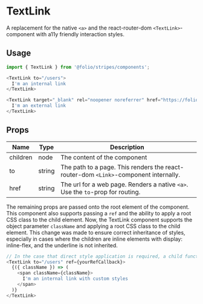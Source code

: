 # TextLink
A replacement for the native `<a>` and the react-router-dom `<TextLink>`-component with a11y friendly interaction styles.

## Usage
```js
import { TextLink } from '@folio/stripes/components';

<TextLink to="/users">
  I'm an internal link
</TextLink>

<TextLink target="_blank" rel="noopener noreferrer" href="https://folio.org">
  I'm an external link
</TextLink>
```

## Props
Name | Type | Description
-- | -- | --
children | node | The content of the component |
to | string | The path to a page. This renders the react-router-dom `<Link>`-component internally. |
href | string | The url for a web page. Renders a native `<a>`. Use the `to`-prop for routing. |

The remaining props are passed onto the root element of the component. This component also supports passing a `ref` and 
the ability to apply a root CSS class to the child element. Now, the TextLink component supports the object parameter 
`className` and applying a root CSS class to the child element. This change was made to ensure correct inheritance of styles, 
especially in cases where the children are inline elements with display: inline-flex, and the underline is not inherited.
```js
// In the case that direct style application is required, a child function can be used.
<TextLink to="/users" ref={yourRefCallback}>
  {({ className }) => (
    <span className={className}>
      I'm an internal link with custom styles
    </span>
  )}
</TextLink>
```
